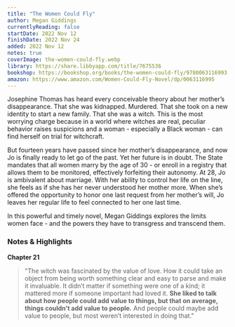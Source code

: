 ```yaml
---
title: "The Women Could Fly"
author: Megan Giddings
currentlyReading: false
startDate: 2022 Nov 12
finishDate: 2022 Nov 24
added: 2022 Nov 12
notes: true
coverImage: the-women-could-fly.webp
library: https://share.libbyapp.com/title/7675536
bookshop: https://bookshop.org/books/the-women-could-fly/9780063116993
amazon: https://www.amazon.com/Women-Could-Fly-Novel/dp/0063116995
---
```


Josephine Thomas has heard every conceivable theory about her mother’s disappearance. That she was kidnapped. Murdered. That she took on a new identity to start a new family. That she was a witch. This is the most worrying charge because in a world where witches are real, peculiar behavior raises suspicions and a woman - especially a Black woman - can find herself on trial for witchcraft.

But fourteen years have passed since her mother’s disappearance, and now Jo is finally ready to let go of the past. Yet her future is in doubt. The State mandates that all women marry by the age of 30 - or enroll in a registry that allows them to be monitored, effectively forfeiting their autonomy. At 28, Jo is ambivalent about marriage. With her ability to control her life on the line, she feels as if she has her never understood her mother more. When she’s offered the opportunity to honor one last request from her mother’s will, Jo leaves her regular life to feel connected to her one last time.

In this powerful and timely novel, Megan Giddings explores the limits women face - and the powers they have to transgress and transcend them.

### Notes & Highlights
**Chapter 21**
> "The witch was fascinated by the value of love. How it could take an object from being worth something clear and easy to parse and make it invaluable. It didn’t matter if something were one of a kind; it mattered more if someone important had loved it. **She liked to talk about how people could add value to things, but that on average, things couldn’t add value to people.** And people could maybe add value to people, but most weren’t interested in doing that."
